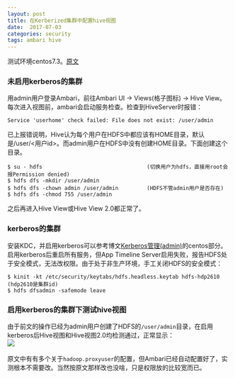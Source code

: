 ```yaml
---
layout: post
title: 在Kerberized集群中配置hive视图
date:  2017-07-03
categories: security
tags: ambari hive
---
```

测试环境centos7.3。[原文](https://community.hortonworks.com/articles/40658/configure-hive-view-for-kerberized-cluster.html)  
### 未启用kerberos的集群

用admin用户登录Ambari，前往Ambari UI -> Views(格子图标) -> Hive View。每次进入视图前，ambari会启动服务检查。检查到HiveServer时报错：
```
Service 'userhome' check failed: File does not exist: /user/admin
```
已上报错说明，Hive认为每个用户在HDFS中都应该有HOME目录，默认是/user/<用户id>。而admin用户在HDFS中没有创建HOME目录。下面创建这个目录。  
```
$ su - hdfs                                 (切换用户为hdfs，直接用root会报Permission denied)
$ hdfs dfs -mkdir /user/admin
$ hdfs dfs -chown admin /user/admin         (HDFS不管admin用户是否存在)
$ hdfs dfs -chmod 755 /user/admin
```
之后再进入Hive View或Hive View 2.0都正常了。  

### kerberos的集群
安装KDC，并启用kerberos可以参考博文[Kerberos管理(admin)](https://imaidata.github.io/blog/kerberos_admin/)的centos部分。  
启用kerberos后重启所有服务，但App Timeline Server启用失败，报告HDFS处于安全模式，无法改权限。由于处于非生产环境，手工关闭HDFS的安全模式：
```
$ kinit -kt /etc/security/keytabs/hdfs.headless.keytab hdfs-hdp2610        (hdp2610是集群id)
$ hdfs dfsadmin -safemode leave
```
### 启用kerberos的集群下测试hive视图
由于前文的操作已经为admin用户创建了HDFS的`/user/admin`目录，在启用kerberos后Hive视图和Hive视图2.0均检测通过，正常显示：  
![](https://community.hortonworks.com/storage/attachments/5122-screen-shot-2016-06-19-at-94111-pm.png)  

原文中有有多个关于`hadoop.proxyuser`的配置，但Ambari已经自动配置好了，实测根本不需要改。当然按原文那样改也没啥，只是权限放的比较宽而已。  
